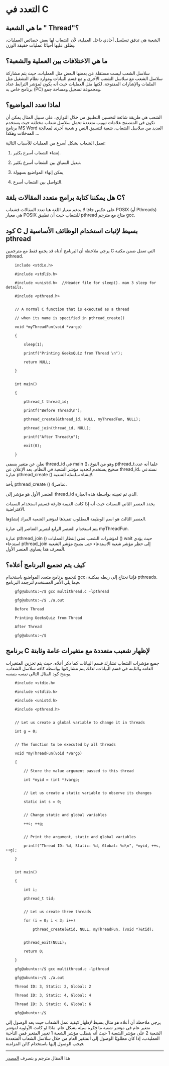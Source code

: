 # التعدد في C

## ما هي الشعبة " Thread"؟

الشعبة هي تدفق تسلسل أحادي داخل العملية، لأن الشعاب لها بعض خصائص العمليات، يطلق عليها أحيانًا عمليات خفيفة الوزن.

## ما هي الاختلافات بين العملية والشعبة؟

سلاسل الشعب ليست مستقلة عن بعضها البعض مثل العمليات، حيث يتم مشاركة سلاسل الشعب مع سلاسل الشعب الأخرى و مع قسم البيانات وموارد نظام التشغيل مثل الملفات والإشارات المفتوحة، لكنها مثل العمليات حيث أنه يكون لمؤشر الترابط عداد برنامج خاص به (PC) ومجموعة تسجيل ومساحة جمع.

## لماذا تعدد المواضيع؟

الشعب هي طريقة شائعة لتحسين التطبيق من خلال التوازي، على سبيل المثال يمكن أن تكون في المتصفح علامات تبويب متعددة تحمل سلاسل شعاب مختلفة حيث يستخدم برنامج MS Word العديد من سلاسل الشعاب، شعبة لتنسيق النص و شعبة آخرى لمعالجة المدخلات وهكذا ...

تعمل الشعاب بشكل أسرع من العمليات للأسباب التالية:

1) إنشاء الشعاب أسرع بكثير.

2) تبديل السياق بين الشعاب أسرع بكثير.

3) يمكن إنهاء المواضيع بسهولة

4) التواصل بين الشعاب أسرع.

## هل يمكننا كتابة برامج متعدد المقالات بلغة C؟

على عكس جافا لا يدعم معيار اللغة هنا تعدد المقالات فشعاب POSIX (أو Pthreads) هي معيار POSIX للشعاب حيث أن تطبيق pthread متاح مع مترجم gcc.

## كود C بسيط لإثبات استخدام الوظائف الأساسية ل pthread

يرجى ملاحظة أن البرنامج أدناه قد يجمع فقط مع مترجمين C التي تعمل ضمن مكتبة pthread.

        include <stdio.h> 

        #include <stdlib.h> 

        #include <unistd.h>  //Header file for sleep(). man 3 sleep for details.
 
        #include <pthread.h> 

  
        // A normal C function that is executed as a thread 
 
        // when its name is specified in pthread_create() 

        void *myThreadFun(void *vargp) 

        { 

            sleep(1); 

            printf("Printing GeeksQuiz from Thread \n");
 
            return NULL; 

        } 

   
        int main() 

        { 

            pthread_t thread_id; 

            printf("Before Thread\n"); 

            pthread_create(&thread_id, NULL, myThreadFun, NULL); 

            pthread_join(thread_id, NULL); 

            printf("After Thread\n"); 

            exit(0); 

        }

نعلن عن متغير يسمى  thread_id في main ()، وهو من النوع pthread_t،علما أنه عدد صحيح يستخدم لتحديد مؤشر الشعبة في النظام. بعد الإعلان عن thread_id، نستدعي عبارة pthread_create () لإنشاء سلسلة الشعبة.

يأخذ pthread_create () 4عناصر.

العنصر الأول هو مؤشر إلى thread_id الذي تم تعيينه بواسطة هذه العبارة.

يحدد العنصر الثاني السمات حيث أنه إذا كانت القيمة فارغة فسيتم استخدام السمات الافتراضية.

العنصر الثالث هو اسم الوظيفة المطلوب تنفيذها لمؤشر الشعبة المراد إنشاؤها.

يتم استخدام العنصر الرابع لتمرير العناصر إلى عبارة myThreadFun.

عبارة pthread_join () لمؤشرات الشعب تعني إنتظار العمليات  () wait حيث  يؤدي استدعاء pthread_join إلى حظر مؤشر شعبة الاستدعاء حتى يصبح مؤشر الشعبة المعرف هذا يساوي العنصر الأول.

## كيف يتم تجميع البرنامج أعلاه؟

لتجميع برنامج متعدد المواضيع باستخدام gcc، فإننا نحتاج إلى ربطه بمكتبة pthreads. فيما يلي الأمر المستخدم لترجمة البرنامج.

        gfg@ubuntu:~/$ gcc multithread.c -lpthread

        gfg@ubuntu:~/$ ./a.out

        Before Thread

        Printing GeeksQuiz from Thread 

        After Thread

        gfg@ubuntu:~/$ 

## برنامج C لإظهار شعبب متعددة مع متغيرات عامة وثابتة

جميع مؤشرات الشعاب تشارك قسم البيانات كما ذكر أعلاه، حيث يتم تخزين المتغيرات العامة والثابتة في قسم البيانات، لذلك يتم مشاركتها بواسطة كافة سلاسل الشعاب. يوضح كود المثال التالي نفسه بنفسه.

        #include <stdio.h> 

        #include <stdlib.h> 

        #include <unistd.h> 

        #include <pthread.h>
 

        // Let us create a global variable to change it in threads 

        int g = 0;
 

        // The function to be executed by all threads 

        void *myThreadFun(void *vargp) 

        { 

        	// Store the value argument passed to this thread 

        	int *myid = (int *)vargp; 


        	// Let us create a static variable to observe its changes 

        	static int s = 0;
 

        	// Change static and global variables 

        	++s; ++g; 


        	// Print the argument, static and global variables
 
        	printf("Thread ID: %d, Static: %d, Global: %d\n", *myid, ++s, ++g);
 
        } 


        int main()
 
        { 

        	int i; 

        	pthread_t tid; 


        	// Let us create three threads 

        	for (i = 0; i < 3; i++) 

        		pthread_create(&tid, NULL, myThreadFun, (void *)&tid); 


        	pthread_exit(NULL); 

        	return 0; 

        } 

        gfg@ubuntu:~/$ gcc multithread.c -lpthread

        gfg@ubuntu:~/$ ./a.out

        Thread ID: 3, Static: 2, Global: 2

        Thread ID: 3, Static: 4, Global: 4

        Thread ID: 3, Static: 6, Global: 6

        gfg@ubuntu:~/$

يرجى ملاحظة أن أعلاه هو مثال بسيط لإظهار كيفية عمل الشعاب حيث يعد الوصول إلى متغير عام في مؤشر شعبة ما فكرة سيئة بشكل عام. ماذا لو كانت الأولوية لمؤشر الشعبة 2 على مؤشر الشعبة  1 حيث أنه يتطلب مؤشر الشعبة 1 تغيير المتغير فمن الناحية العمليةب، إذا كان مطلوبًا الوصول إلى المتغير العام من خلال سلاسل الشعاب المتعددة فيجب الوصول إليها باستخدام كائن المزامنة. 

***

هذا المقال مترجم و بتصرف
[المصدر](https://www.geeksforgeeks.org/multithreading-c-2/?fbclid=IwAR1DhigsKj7zExlZcezk0lCpNnQRYuCz8Msbz8KW5OBF0a2P16vX4yGhFbg)





